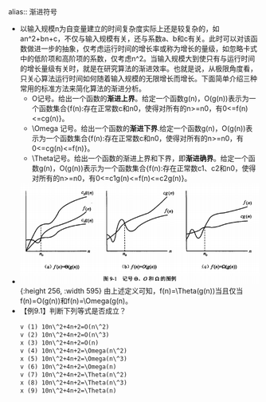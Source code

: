 alias:: 渐进符号

- 以输入规模n为自变量建立的时间复杂度实际上还是较复杂的，如an\^2+bn+c，不仅与输入规模有关，还与系数a、b和c有关。此时可以对该函数做进一步的抽象，仅考虑运行时间的增长率或称为增长的量级，如忽略卡式中的低阶项和高阶项的系数，仅考虑n\^2。当输入规模大到使只有与运行时间的增长量级有关时，就是在研究算法的渐进效率。也就是说，从极限角度看，只关心算法运行时间如何随着输入规模的无限增长而增长。下面简单介绍三种常用的标准方法来简化算法的渐进分析。
	- O记号。给出一个函数的**渐进上界**。给定一个函数g(n)，O(g(n))表示为一个函数集合{f(n):存在正常数c和n0，使得对所有的n>=n0，有0<=f(n)<=cg(n)}。
	- \Omega 记号。给出一个函数的**渐进下界**.给定一个函数g(n)，O(g(n))表示为一个函数集合{f(n):存在正常数c和n0，使得对所有的n>=n0，有0<=cg(n)<=f(n)}。
	- \Theta记号。给出一个函数的渐进上界和下界，即**渐进确界**。给定一个函数g(n)，O(g(n))表示为一个函数集合{f(n):存在正常数c1、c2和n0，使得对所有的n>=n0，有0<=c1g(n)<=f(n)<=c2g(n)}。
- ![image.png](../assets/image_1649110262448_0.png){:height 256, :width 595} 
  由上述定义可知，f(n)=\Theta(g(n))当且仅当f(n)=O(g(n))和f(n)=\Omega(g(n)。
- 【例9.1】判断下列等式是否成立？
  ```
  v (1) 10n\^2+4n+2=O(n\^2)
  v (2) 10n\^2+4n+2=O(n\^3)
  x (3) 10n\^2+4n+2=O(n)
  v (4) 10n\^2+4n+2=\Omega(n\^2)
  x (5) 10n\^2+4n+2=\Omega(n\^3)
  v (6) 10n\^2+4n+2=\Omega(n)
  v (7) 10n\^2+4n+2=\Theta(n\^2)
  x (8) 10n\^2+4n+2=\Theta(n\^3)
  x (9) 10n\^2+4n+2=\Theta(n)
  ```